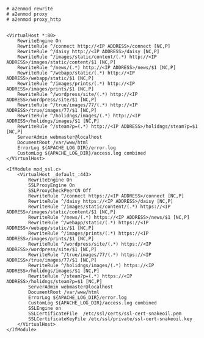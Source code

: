     # a2enmod rewrite 
    # a2enmod proxy
    # a2enmod proxy_http


    <VirtualHost *:80>
		RewriteEngine On
		RewriteRule ^/connect http://<IP ADDRESS>/connect [NC,P]
		RewriteRule ^/daisy http://<IP ADDRESS>/daisy [NC,P]
		RewriteRule ^/images/static/content/(.*) http://<IP ADDRESS>/images/static/content/$1 [NC,P]
		RewriteRule ^/news/(.*) http://<IP ADDRESS>/news/$1 [NC,P]
		RewriteRule ^/webapp/static/(.*) http://<IP ADDRESS>/webapp/static/$1 [NC,P]
		RewriteRule ^/images/prints/(.*) http://<IP ADDRESS>/images/prints/$1 [NC,P]
		RewriteRule ^/wordpress/site/(.*) http://<IP ADDRESS>/wordpress/site/$1 [NC,P]
		RewriteRule ^/true/images/77/(.*) http://<IP ADDRESS>/true/images/77/$1 [NC,P]
		RewriteRule ^/holidngs/images/(.*) http://<IP ADDRESS>/holidngs/images/$1 [NC,P]
		RewriteRule ^/steam?p=(.*) http://<IP ADDRESS>/holidngs/steam?p=$1 [NC,P]
		ServerAdmin webmaster@localhost
		DocumentRoot /var/www/html
		ErrorLog ${APACHE_LOG_DIR}/error.log
		CustomLog ${APACHE_LOG_DIR}/access.log combined
	</VirtualHost>

	<IfModule mod_ssl.c>
		<VirtualHost _default_:443>
			RewriteEngine On
			SSLProxyEngine On
			SSLProxyCheckPeerCN Off
			RewriteRule ^/connect https://<IP ADDRESS>/connect [NC,P]
			RewriteRule ^/daisy https://<IP ADDRESS>/daisy [NC,P]
			RewriteRule ^/images/static/content/(.*) https://<IP ADDRESS>/images/static/content/$1 [NC,P]
			RewriteRule ^/news/(.*) https://<IP ADDRESS>/news/$1 [NC,P]
			RewriteRule ^/webapp/static/(.*) https://<IP ADDRESS>/webapp/static/$1 [NC,P]
			RewriteRule ^/images/prints/(.*) https://<IP ADDRESS>/images/prints/$1 [NC,P]
			RewriteRule ^/wordpress/site/(.*) https://<IP ADDRESS>/wordpress/site/$1 [NC,P]
			RewriteRule ^/true/images/77/(.*) https://<IP ADDRESS>/true/images/77/$1 [NC,P]
			RewriteRule ^/holidngs/images/(.*) https://<IP ADDRESS>/holidngs/images/$1 [NC,P]
			RewriteRule ^/steam?p=(.*) https://<IP ADDRESS>/holidngs/steam?p=$1 [NC,P]
			ServerAdmin webmaster@localhost
			DocumentRoot /var/www/html
			ErrorLog ${APACHE_LOG_DIR}/error.log
			CustomLog ${APACHE_LOG_DIR}/access.log combined
			SSLEngine on
			SSLCertificateFile	/etc/ssl/certs/ssl-cert-snakeoil.pem
			SSLCertificateKeyFile /etc/ssl/private/ssl-cert-snakeoil.key
		</VirtualHost>
	</IfModule>